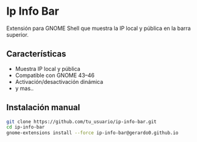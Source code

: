 # Ip Info Bar

Extensión para GNOME Shell que muestra la IP local y pública en la barra superior.

## Características

- Muestra IP local y pública
- Compatible con GNOME 43–46
- Activación/desactivación dinámica
- y mas.. 

## Instalación manual

```bash
git clone https://github.com/tu_usuario/ip-info-bar.git
cd ip-info-bar
gnome-extensions install --force ip-info-bar@gerardo0.github.io

